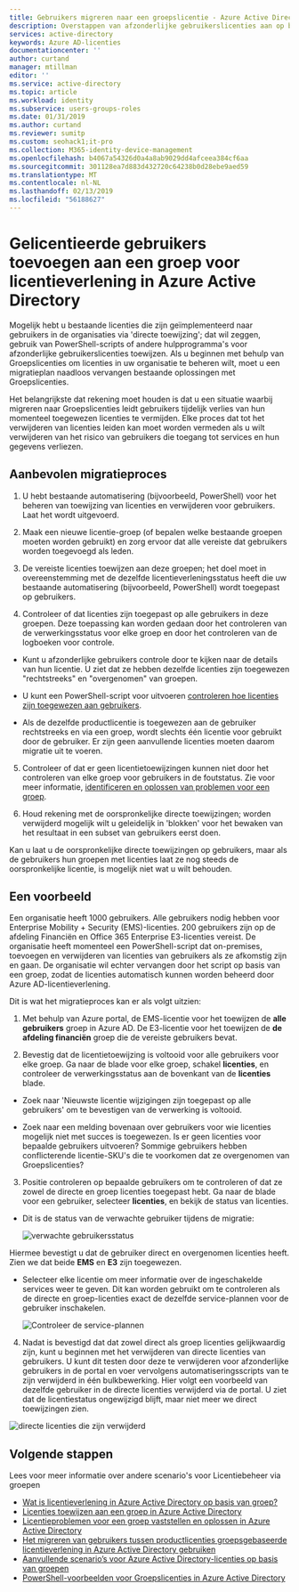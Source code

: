 ```yaml
---
title: Gebruikers migreren naar een groepslicentie - Azure Active Directory | Microsoft Docs
description: Overstappen van afzonderlijke gebruikerslicenties aan op basis van een groep met behulp van Azure Active Directory-licentieverlening
services: active-directory
keywords: Azure AD-licenties
documentationcenter: ''
author: curtand
manager: mtillman
editor: ''
ms.service: active-directory
ms.topic: article
ms.workload: identity
ms.subservice: users-groups-roles
ms.date: 01/31/2019
ms.author: curtand
ms.reviewer: sumitp
ms.custom: seohack1;it-pro
ms.collection: M365-identity-device-management
ms.openlocfilehash: b4067a54326d0a4a8ab9029dd4afceea384cf6aa
ms.sourcegitcommit: 301128ea7d883d432720c64238b0d28ebe9aed59
ms.translationtype: MT
ms.contentlocale: nl-NL
ms.lasthandoff: 02/13/2019
ms.locfileid: "56188627"
---
```

# <a name="how-to-add-licensed-users-to-a-group-for-licensing-in-azure-active-directory"></a>Gelicentieerde gebruikers toevoegen aan een groep voor licentieverlening in Azure Active Directory

Mogelijk hebt u bestaande licenties die zijn geïmplementeerd naar gebruikers in de organisaties via 'directe toewijzing'; dat wil zeggen, gebruik van PowerShell-scripts of andere hulpprogramma's voor afzonderlijke gebruikerslicenties toewijzen. Als u beginnen met behulp van Groepslicenties om licenties in uw organisatie te beheren wilt, moet u een migratieplan naadloos vervangen bestaande oplossingen met Groepslicenties.

Het belangrijkste dat rekening moet houden is dat u een situatie waarbij migreren naar Groepslicenties leidt gebruikers tijdelijk verlies van hun momenteel toegewezen licenties te vermijden. Elke proces dat tot het verwijderen van licenties leiden kan moet worden vermeden als u wilt verwijderen van het risico van gebruikers die toegang tot services en hun gegevens verliezen.

## <a name="recommended-migration-process"></a>Aanbevolen migratieproces

1. U hebt bestaande automatisering (bijvoorbeeld, PowerShell) voor het beheren van toewijzing van licenties en verwijderen voor gebruikers. Laat het wordt uitgevoerd.

2. Maak een nieuwe licentie-groep (of bepalen welke bestaande groepen moeten worden gebruikt) en zorg ervoor dat alle vereiste dat gebruikers worden toegevoegd als leden.

3. De vereiste licenties toewijzen aan deze groepen; het doel moet in overeenstemming met de dezelfde licentieverleningsstatus heeft die uw bestaande automatisering (bijvoorbeeld, PowerShell) wordt toegepast op gebruikers.

4. Controleer of dat licenties zijn toegepast op alle gebruikers in deze groepen. Deze toepassing kan worden gedaan door het controleren van de verwerkingsstatus voor elke groep en door het controleren van de logboeken voor controle.

  - Kunt u afzonderlijke gebruikers controle door te kijken naar de details van hun licentie. U ziet dat ze hebben dezelfde licenties zijn toegewezen "rechtstreeks" en "overgenomen" van groepen.

  - U kunt een PowerShell-script voor uitvoeren [controleren hoe licenties zijn toegewezen aan gebruikers](licensing-group-advanced.md#use-powershell-to-see-who-has-inherited-and-direct-licenses).

  - Als de dezelfde productlicentie is toegewezen aan de gebruiker rechtstreeks en via een groep, wordt slechts één licentie voor gebruikt door de gebruiker. Er zijn geen aanvullende licenties moeten daarom migratie uit te voeren.

5. Controleer of dat er geen licentietoewijzingen kunnen niet door het controleren van elke groep voor gebruikers in de foutstatus. Zie voor meer informatie, [identificeren en oplossen van problemen voor een groep](licensing-groups-resolve-problems.md).

6. Houd rekening met de oorspronkelijke directe toewijzingen; worden verwijderd mogelijk wilt u geleidelijk in 'blokken' voor het bewaken van het resultaat in een subset van gebruikers eerst doen.

  Kan u laat u de oorspronkelijke directe toewijzingen op gebruikers, maar als de gebruikers hun groepen met licenties laat ze nog steeds de oorspronkelijke licentie, is mogelijk niet wat u wilt behouden.

## <a name="an-example"></a>Een voorbeeld

Een organisatie heeft 1000 gebruikers. Alle gebruikers nodig hebben voor Enterprise Mobility + Security (EMS)-licenties. 200 gebruikers zijn op de afdeling Financiën en Office 365 Enterprise E3-licenties vereist. De organisatie heeft momenteel een PowerShell-script dat on-premises, toevoegen en verwijderen van licenties van gebruikers als ze afkomstig zijn en gaan. De organisatie wil echter vervangen door het script op basis van een groep, zodat de licenties automatisch kunnen worden beheerd door Azure AD-licentieverlening.

Dit is wat het migratieproces kan er als volgt uitzien:

1. Met behulp van Azure portal, de EMS-licentie voor het toewijzen de **alle gebruikers** groep in Azure AD. De E3-licentie voor het toewijzen de **de afdeling financiën** groep die de vereiste gebruikers bevat.

2. Bevestig dat de licentietoewijzing is voltooid voor alle gebruikers voor elke groep. Ga naar de blade voor elke groep, schakel **licenties**, en controleer de verwerkingsstatus aan de bovenkant van de **licenties** blade.

  - Zoek naar 'Nieuwste licentie wijzigingen zijn toegepast op alle gebruikers' om te bevestigen van de verwerking is voltooid.

  - Zoek naar een melding bovenaan over gebruikers voor wie licenties mogelijk niet met succes is toegewezen. Is er geen licenties voor bepaalde gebruikers uitvoeren? Sommige gebruikers hebben conflicterende licentie-SKU's die te voorkomen dat ze overgenomen van Groepslicenties?

3. Positie controleren op bepaalde gebruikers om te controleren of dat ze zowel de directe en groep licenties toegepast hebt. Ga naar de blade voor een gebruiker, selecteer **licenties**, en bekijk de status van licenties.

  - Dit is de status van de verwachte gebruiker tijdens de migratie:

      ![verwachte gebruikersstatus](./media/licensing-groups-migrate-users/expected-user-state.png)

  Hiermee bevestigt u dat de gebruiker direct en overgenomen licenties heeft. Zien we dat beide **EMS** en **E3** zijn toegewezen.

  - Selecteer elke licentie om meer informatie over de ingeschakelde services weer te geven. Dit kan worden gebruikt om te controleren als de directe en groep-licenties exact de dezelfde service-plannen voor de gebruiker inschakelen.

      ![Controleer de service-plannen](./media/licensing-groups-migrate-users/check-service-plans.png)

4. Nadat is bevestigd dat dat zowel direct als groep licenties gelijkwaardig zijn, kunt u beginnen met het verwijderen van directe licenties van gebruikers. U kunt dit testen door deze te verwijderen voor afzonderlijke gebruikers in de portal en voer vervolgens automatiseringsscripts van te zijn verwijderd in één bulkbewerking. Hier volgt een voorbeeld van dezelfde gebruiker in de directe licenties verwijderd via de portal. U ziet dat de licentiestatus ongewijzigd blijft, maar niet meer we direct toewijzingen zien.

  ![directe licenties die zijn verwijderd](./media/licensing-groups-migrate-users/direct-licenses-removed.png)


## <a name="next-steps"></a>Volgende stappen

Lees voor meer informatie over andere scenario's voor Licentiebeheer via groepen

* [Wat is licentieverlening in Azure Active Directory op basis van groep?](../fundamentals/active-directory-licensing-whatis-azure-portal.md)
* [Licenties toewijzen aan een groep in Azure Active Directory](licensing-groups-assign.md)
* [Licentieproblemen voor een groep vaststellen en oplossen in Azure Active Directory](licensing-groups-resolve-problems.md)
* [Het migreren van gebruikers tussen productlicenties groepsgebaseerde licentieverlening in Azure Active Directory gebruiken](licensing-groups-change-licenses.md)
* [Aanvullende scenario’s voor Azure Active Directory-licenties op basis van groepen](licensing-group-advanced.md)
* [PowerShell-voorbeelden voor Groepslicenties in Azure Active Directory](licensing-ps-examples.md)
